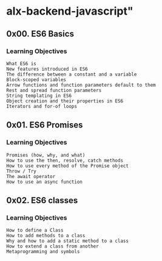 # alx-backend-javascript"

## 0x00. ES6 Basics


### Learning Objectives

    What ES6 is
    New features introduced in ES6
    The difference between a constant and a variable
    Block-scoped variables
    Arrow functions and function parameters default to them
    Rest and spread function parameters
    String templating in ES6
    Object creation and their properties in ES6
    Iterators and for-of loops

## 0x01. ES6 Promises

### Learning Objectives

    Promises (how, why, and what)
    How to use the then, resolve, catch methods
    How to use every method of the Promise object
    Throw / Try
    The await operator
    How to use an async function


## 0x02. ES6 classes

### Learning Objectives

    How to define a Class
    How to add methods to a class
    Why and how to add a static method to a class
    How to extend a class from another
    Metaprogramming and symbols
